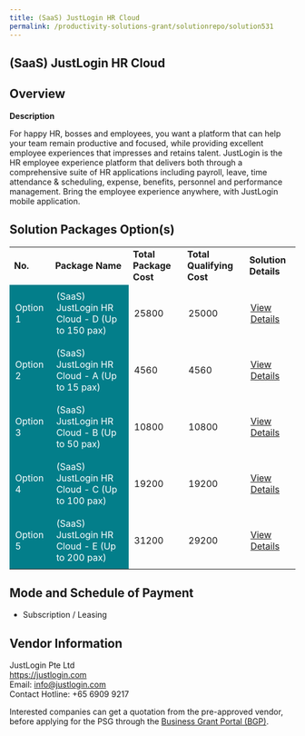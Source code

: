 ```yaml
---
title: (SaaS) JustLogin HR Cloud
permalink: /productivity-solutions-grant/solutionrepo/solution531
---
```


## (SaaS) JustLogin HR Cloud

## Overview

**Description**

For happy HR, bosses and employees, you want a platform that can help your team remain productive and focused, while providing excellent employee experiences that impresses and retains talent. JustLogin is the HR employee experience platform that delivers both through a comprehensive suite of HR applications including payroll, leave, time attendance & scheduling, expense, benefits, personnel and performance management. Bring the employee experience anywhere, with JustLogin mobile application.


## Solution Packages Option(s)

<table>
<tr>
<td><b>No.</b></td>
<td><b>Package Name</b></td>
<td><b>Total Package Cost</b></td>
<td><b>Total Qualifying Cost</b></td>
<td><b>Solution Details</b></td>
</tr>
<tr>
<td style='padding: 10px; background-color: #037E8A; color: #FFFFFF;'>Option 1</td>
<td style='padding: 10px; background-color: #037E8A; color: #FFFFFF;'>(SaaS) JustLogin HR Cloud - D (Up to 150 pax)</td>
<td style='padding: 10px;'>25800</td>
<td style='padding: 10px;'>25000</td>
<td style='padding: 10px;'><a href='https://www.gobusiness.gov.sg/images/psg/JustLogin_20200020_Annex_3_20200625143805_Part_4.pdf' target='_blank'>View Details</a></td>
</tr>
<tr>
<td style='padding: 10px; background-color: #037E8A; color: #FFFFFF;'>Option 2</td>
<td style='padding: 10px; background-color: #037E8A; color: #FFFFFF;'>(SaaS) JustLogin HR Cloud - A (Up to 15 pax)</td>
<td style='padding: 10px;'>4560</td>
<td style='padding: 10px;'>4560</td>
<td style='padding: 10px;'><a href='https://www.gobusiness.gov.sg/images/psg/JustLogin_20200020_Annex_3_20200625143805_Part_1.pdf' target='_blank'>View Details</a></td>
</tr>
<tr>
<td style='padding: 10px; background-color: #037E8A; color: #FFFFFF;'>Option 3</td>
<td style='padding: 10px; background-color: #037E8A; color: #FFFFFF;'>(SaaS) JustLogin HR Cloud - B (Up to 50 pax)</td>
<td style='padding: 10px;'>10800</td>
<td style='padding: 10px;'>10800</td>
<td style='padding: 10px;'><a href='https://www.gobusiness.gov.sg/images/psg/JustLogin_20200020_Annex_3_20200625143805_Part_2.pdf' target='_blank'>View Details</a></td>
</tr>
<tr>
<td style='padding: 10px; background-color: #037E8A; color: #FFFFFF;'>Option 4</td>
<td style='padding: 10px; background-color: #037E8A; color: #FFFFFF;'>(SaaS) JustLogin HR Cloud - C (Up to 100 pax)</td>
<td style='padding: 10px;'>19200</td>
<td style='padding: 10px;'>19200</td>
<td style='padding: 10px;'><a href='https://www.gobusiness.gov.sg/images/psg/JustLogin_20200020_Annex_3_20200625143805_Part_3.pdf' target='_blank'>View Details</a></td>
</tr>
<tr>
<td style='padding: 10px; background-color: #037E8A; color: #FFFFFF;'>Option 5</td>
<td style='padding: 10px; background-color: #037E8A; color: #FFFFFF;'>(SaaS) JustLogin HR Cloud - E (Up to 200 pax)</td>
<td style='padding: 10px;'>31200</td>
<td style='padding: 10px;'>29200</td>
<td style='padding: 10px;'><a href='https://www.gobusiness.gov.sg/images/psg/JustLogin_20200020_Annex_3_20200625143805_Part_5.pdf' target='_blank'>View Details</a></td>
</tr>
</table>

## Mode and Schedule of Payment

 - Subscription / Leasing

## Vendor Information

 JustLogin Pte Ltd<br>https://justlogin.com<br>Email: info@justlogin.com<br>Contact Hotline: +65 6909 9217

Interested companies can get a quotation from the pre-approved vendor, before applying for the PSG through the <a href='https://www.businessgrants.gov.sg/' target='_blank' rel='noopener'>Business Grant Portal (BGP)</a>.

<script src="/jquery/resize-tables.js"></script>
